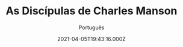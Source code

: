 ---
id: 'ff0fcf52-de3e-47ce-bf35-1c17c2a97f21'
type: 'movie' # Filme, Série, Anime
title: "As Discípulas de Charles Manson"
synopsis: ["Três mulheres foram condenadas à pena de morte após cometerem crimes brutais a mando de Charles Manson, líder de uma seita que planejava assassinatos de pessoas famosas, com o objetivo de incriminar afro americanos. Elas conseguiram substituir a cadeira elétrica pela prisão perpétua e, durante o tempo em que ficaram na prisão, recebiam a visita de uma professora que as ajudava a entender a realidade assustadora dos crimes que realizaram.",
]
originalTitle: "Charlie Says"
date: '2021-04-05T19:43:16.000Z'
update: '2021-04-05T19:43:16.000Z'
releaseDate: '2019-05-10T03:00:00.000Z'
imdb:
  rating: '5.8' # 8.5
  id: '' # tt0470752
duration: '1h 50 Min'
trailer:
  urls: [
    'HIfBTYfBO8Y',
  ]
tags: ['1080p']
genre: ['Biografia', 'Crime', 'Drama'] #
quality: 'BluRay' # BluRay, WEB-DL, HDTV, WEB-DL4K, WEB-DLe
format: 'Mkv' # MKV, MP4, TS
audio: 'Português, Inglês' # Dublado, Legendado, Dual Audio, Dub & Leg
subtitle: 'Português' # Português, inglês,
size: '3.03 GB' # 4.8 GB
audioQuality: 10
videoQuality: 10
directors: []
#  - name: 'Lana Wachowski'
#    image: ''
#  - name: 'Lilly Wachowski'
#    image: ''
cast: []
#  - name: 'Keanu Reeves'
#    image: ''
#    characterName: 'Neo'
writers: []
#  - name: ''
#    image: ''
maturityRating:
  age: '' # L , 10, 12, 14, 16, 18
  topics: [''] # Violence, Illegal drugs, Inappropriate Language, Legal Drugs, Sexual Content, Extreme Violence
###########################################
download:
  
  - url: 'magnet:?xt=urn:btih:f44e79f9245636e2888d8323f858375c319301e4&dn=LAPUMiA.Org%20-%20As%20Discipulas%20de%20Charles%20Manson%202020%20%5b1080p%5d%20%5bDUAL%5d&tr=udp%3a%2f%2ftracker.openbittorrent.com%3a80%2fannounce&tr=udp%3a%2f%2ftracker.opentrackr.org%3a1337%2fannounce&tr=udp%3a%2f%2ftracker.coppersurfer.tk%3a6969%2fannounce&tr=udp%3a%2f%2fglotorrents.pw%3a6969%2fannounce&tr=udp%3a%2f%2ftracker4.piratux.com%3a6969%2fannounce&tr=udp%3a%2f%2fcoppersurfer.tk%3a6969%2fannounce'
    resolution: '1080p' # 720p, 1080p, 4K,
    audio: 'Dual Áudio' # Dublado, Legendado, Dual Audio
    size: '' # 4.8 GB
    quality: '' # BluRay, WEB-DL
    format: '' # MKV
images:
  cover: '/assets/movies/as-discipulas-de-charles-manson.jpg'
  background: '/assets/movies/'
---